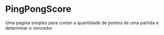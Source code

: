 # PingPongScore
Uma pagina simples para contar a quantidade de pontos de uma partida e determinar o vencedor
